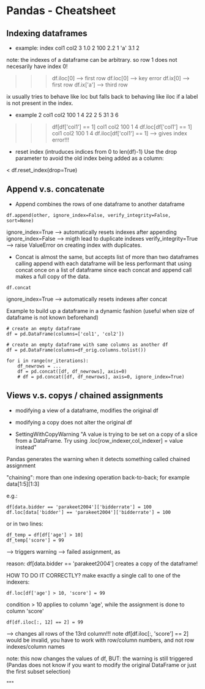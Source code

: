 # Pandas - Cheatsheet

## Indexing dataframes

- example:
index   col1    col2
3       1.0     2
100     2.2     1
'a'     3.1     2

note: the indexes of a dataframe can be arbitrary. so row 1 does not necesarily have index 0!

>>> df.iloc[0] --> first row
>>> df.loc[0] --> key error
>>> df.ix[0] --> first row
>>> df.ix['a']  --> third row

ix usually tries to behave like loc but falls back to behaving like iloc if a label is not present in the index.


- example 2
     col1  col2
100     1     4
22      2     5
31      3     6

>>> df[df['col1'] == 1]
     col1  col2
100     1     4
>>> df.loc[df['col1'] == 1]
     col1  col2
100     1     4
>>> df.iloc[df['col1'] == 1]
--> gives index error!!!

- reset index (intruduces indices from 0 to len(df)-1)
Use the drop parameter to avoid the old index being added as a column:

< df.reset_index(drop=True)

## Append v.s. concatenate

- Append combines the rows of one dataframe to another dataframe
```
df.append(other, ignore_index=False, verify_integrity=False, sort=None)
```
ignore_index=True --> automatically resets indexes after appending
ignore_index=False --> migth lead to duplicate indexes
verify_integrity=True --> raise ValueError on creating index with duplicates.


- Concat is almost the same, but accepts list of more than two dataframes
calling append with each dataframe will be less performant that using concat once on a list of dataframe since each concat and append call makes a full copy of the data.
```
df.concat
```
ignore_index=True --> automatically resets indexes after concat

Example to build up a dataframe in a dynamic fashion (useful when size of dataframe is not known beforehand)
```
# create an empty dataframe
df = pd.DataFrame(columns=['col1', 'col2'])

# create an empty dataframe with same columns as another df
df = pd.DataFrame(columns=df_orig.columns.tolist())

for i in range(nr_iterations):
    df_newrows = ...
    df = pd.concat([df, df_newrows], axis=0)
    # df = pd.concat([df, df_newrows], axis=0, ignore_index=True)
```


## Views v.s. copys / chained assignments

- modifying a view of a dataframe, modifies the original df
- modifying a copy does not alter the original df

- SettingWithCopyWarning
"A value is trying to be set on a copy of a slice from a DataFrame.
Try using .loc[row_indexer,col_indexer] = value instead"

Pandas generates the warning when it detects something called chained assignment

"chaining": more than one indexing operation back-to-back; for example data[1:5][1:3]

e.g.:
```
df[data.bidder == 'parakeet2004']['bidderrate'] = 100
df.loc[data['bidder'] == 'parakeet2004']['bidderrate'] = 100
```

or in two lines:
```
df_temp = df[df['age'] > 10]
df_temp['score'] = 99
```
--> triggers warning
--> failed assignment, as 

reason: df[data.bidder == 'parakeet2004'] creates a copy of the dataframe!
 
HOW TO DO IT CORRECTLY?
make exactly a single call to one of the indexers:
```
df.loc[df['age'] > 10, 'score'] = 99
```
condition > 10 applies to column 'age', while the assignment is done to column 'score'

```
df[df.iloc[:, 12] == 2] = 99
```

--> changes all rows of the 13rd column!!! note df[df.iloc[:, 'score'] == 2] would be invalid, you have to work with row/column numbers, and not row indexes/column names

note: this now changes the values of df, BUT: the warning is still triggered (Pandas does not know if you want to modify the original DataFrame or just the first subset selection)

  """
